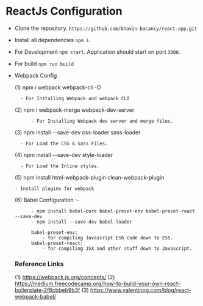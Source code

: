 # ReactJs Configuration

* Clone the repository.
 `https://github.com/bhavin-bacancy/react-app.git`

* Install all dependencies
  `npm i`.

* For Development
  `npm start`.
  Application should start on port `3000`.

* For build
  `npm run build`

* Webpack Config 

	(1) npm i webpack webpack-cli -D

	    - For Installing Webpack and webpack CLI

	(2) npm i webpack-merge webpack-dev-server

			- For Installing Webpack dev server and merge files.
	
	(3) npm install --save-dev css-loader sass-loader

	    - For Load the CSS & Sass Files. 

	(4) npm install --save-dev style-loader

	    - For Load the Inline styles. 

	(5) npm install html-webpack-plugin clean-webpack-plugin

      - Install plugins for webpack

	(6) Babel Configuration :-

			- npm install babel-core babel-preset-env babel-preset-react --save-dev
			- npm install --save-dev babel-loader

			babel-preset-env:
				- for compiling Javascript ES6 code down to ES5.
			babel-preset-react:
				- for compiling JSX and other stuff down to Javascript.

	### Reference Links ###

	(1) https://webpack.js.org/concepts/
	(2) https://medium.freecodecamp.org/how-to-build-your-own-react-boilerplate-2f8cbbeb9b3f
	(3) https://www.valentinog.com/blog/react-webpack-babel/
